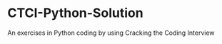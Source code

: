 CTCI-Python-Solution
====================

An exercises in Python coding by using Cracking the Coding Interview
